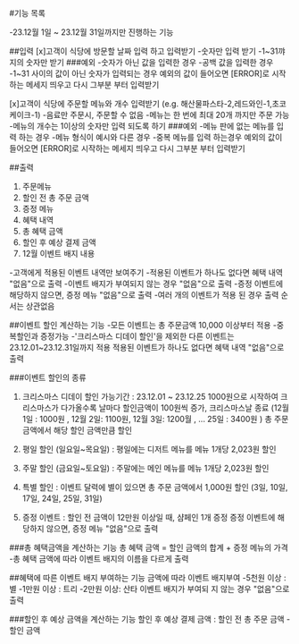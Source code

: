 #기능 목록

-23.12월 1일 ~ 23.12월 31일까지만 진행하는 기능

##입력
[x]고객이 식당에 방문할 날짜 입력 하고 입력받기
-숫자만 입력 받기
-1~31꺄지의 숫자만 받기
###예외
-숫자가 아닌 값을 입력한 경우
-공백 값을 입력한 경우
-1~31 사이의 값이 아닌 숫자가 입력되는 경우
예외의 값이 들어오면 [ERROR]로 시작하는 메세지 띄우고 다시 그부분 부터 입력받기

[x]고객이 식당에 주문할 메뉴와 개수 입력받기 (e.g. 해산물파스타-2,레드와인-1,초코케이크-1)
-음료만 주문시, 주문할 수 없음
-메뉴는 한 번에 최대 20개 까지만 주문 가능
-메뉴의 개수는 1이상의 숫자만 입력 되도록 하기
###예외
-메뉴 판에 없는 메뉴를 입력 하는 경우 
-메뉴 형식이 예시와 다른 경우
-중복 메뉴를 입력 하는경우
예외의 값이 들어오면 [ERROR]로 시작하는 메세지 띄우고 다시 그부분 부터 입력받기

##출력
1. 주문메뉴
2. 할인 전 총 주문 금액
3. 증정 메뉴
4. 혜택 내역
5. 총 혜택 금액
6. 할인 후 예상 결제 금액
7. 12월 이벤트 배지 내용

-고객에게 적용된 이벤트 내역만 보여주기
-적용된 이벤트가 하나도 없다면 혜택 내역 "없음"으로 출력
-이벤트 배지가 부여되지 않는 경우 "없음"으로 출력
-증정 이벤트에 해당하지 않으면, 증정 메뉴 "없음"으로 출력
-여러 개의 이벤트가 적용 된 경우 출력 순서는 상관없음

##이벤트 할인 계산하는 기능
-모든 이벤트는 총 주문금액 10,000 이상부터 적용
-중복할인과 증정가능
-'크리스마스 디데이 할인'을 제외한 다른 이벤트는 23.12.01~23.12.31일까지 적용
적용된 이벤트가 하나도 없다면 혜택 내역 "없음"으로 출력

###이벤트 할인의 종류 
1. 크리스마스 디데이 할인
   가능기간 : 23.12.01 ~ 23.12.25
   1000원으로 시작하여 크리스마스가 다가올수록 날마다 할인금액이 100원씩 증가, 크리스마스날 종료
   (12월 1일 : 1000원 , 12월 2일: 1100원, 12월 3일: 1200월 , ... 25일 : 3400원 )
   총 주문금액에서 해당 할인 금액만큼 할인

2. 평일 할인 (일요일~목요일) : 평일에는 디저트 메뉴를 메뉴 1개당 2,023원 할인

3. 주말 할인 (금요일~토요일) : 주말에는 메인 메뉴를 메뉴 1개당 2,023원 할인

4. 특별 할인 : 이벤트 달력에 별이 있으면 총 주문 금액에서 1,000원 할인
   (3일, 10일, 17일, 24일, 25일, 31일)

5. 증정 이벤트 : 할인 전 금액이 12만원 이상일 때, 샴페인 1개 증정
   증정 이벤트에 해당하지 않으면, 증정 메뉴 "없음"으로 출력

###총 혜택금액을 계산하는 기능
총 혜택 금액 = 할인 금액의 합계 + 증정 메뉴의 가격
-총 혜택 금액에 따라 이벤트 배지의 이름을 다르게 출력

##혜택에 따른 이벤트 배지 부여하는 기능
금액에 따라 이벤트 배지부여
-5천원 이상 : 별
-1만원 이상 : 트리
-2만원 이상: 산타
이벤트 배지가 부여되 지 않는 경우 "없음"으로 출력

###할인 후 예상 금액을 계산하는 기능
할인 후 예상 결제 금액 : 할인 전 총 주문 금액 - 할인 금액
